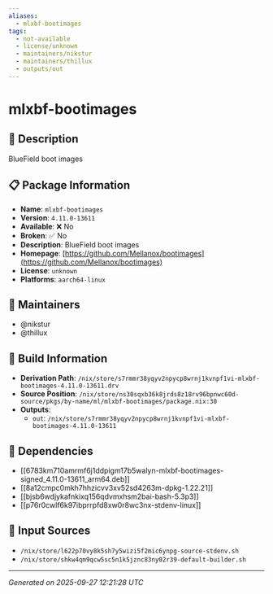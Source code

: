 ```yaml
---
aliases:
  - mlxbf-bootimages
tags:
  - not-available
  - license/unknown
  - maintainers/nikstur
  - maintainers/thillux
  - outputs/out
---
```


# mlxbf-bootimages

## 📝 Description

BlueField boot images

## 📋 Package Information

- **Name**: `mlxbf-bootimages`
- **Version**: `4.11.0-13611`
- **Available**: ❌ No
- **Broken**: ✅ No
- **Description**: BlueField boot images
- **Homepage**: [https://github.com/Mellanox/bootimages](https://github.com/Mellanox/bootimages)
- **License**: `unknown`
- **Platforms**: `aarch64-linux`
## 👥 Maintainers

- @nikstur
- @thillux


## 🔧 Build Information

- **Derivation Path**: `/nix/store/s7rmmr38yqyv2npycp8wrnj1kvnpf1vi-mlxbf-bootimages-4.11.0-13611.drv`
- **Source Position**: `/nix/store/ns30sqxb36k8jrds8z18rv96bpnwc60d-source/pkgs/by-name/ml/mlxbf-bootimages/package.nix:30`
- **Outputs**:
  - `out`:  `/nix/store/s7rmmr38yqyv2npycp8wrnj1kvnpf1vi-mlxbf-bootimages-4.11.0-13611`

## 🔗 Dependencies

- [[6783km710amrmf6j1ddpigm17b5walyn-mlxbf-bootimages-signed_4.11.0-13611_arm64.deb]]
- [[8a12cmpc0mkh7hhzicvv3xv52sd4263m-dpkg-1.22.21]]
- [[bjsb6wdjykafnkixq156qdvmxhsm2bai-bash-5.3p3]]
- [[p76r0cwlf6k97ibprrpfd8xw0r8wc3nx-stdenv-linux]]

## 📁 Input Sources

- `/nix/store/l622p70vy8k5sh7y5wizi5f2mic6ynpg-source-stdenv.sh`
- `/nix/store/shkw4qm9qcw5sc5n1k5jznc83ny02r39-default-builder.sh`

---
*Generated on 2025-09-27 12:21:28 UTC*

